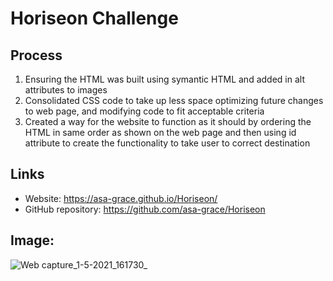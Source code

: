 # Horiseon Challenge
## Process
   1. Ensuring the HTML was built using symantic HTML and added in alt attributes to images
   2. Consolidated CSS code to take up less space optimizing future changes to web page, and modifying code to fit acceptable criteria
   3. Created a way for the website to function as it should by ordering the HTML in same order as shown on the web page and then using id attribute to create the functionality to take user to correct destination

## Links

* Website: https://asa-grace.github.io/Horiseon/
* GitHub repository: https://github.com/asa-grace/Horiseon

## Image:
![Web capture_1-5-2021_161730_](https://user-images.githubusercontent.com/82672759/116796315-be562680-aa98-11eb-8fe1-2e9fc2b412a2.jpeg)
